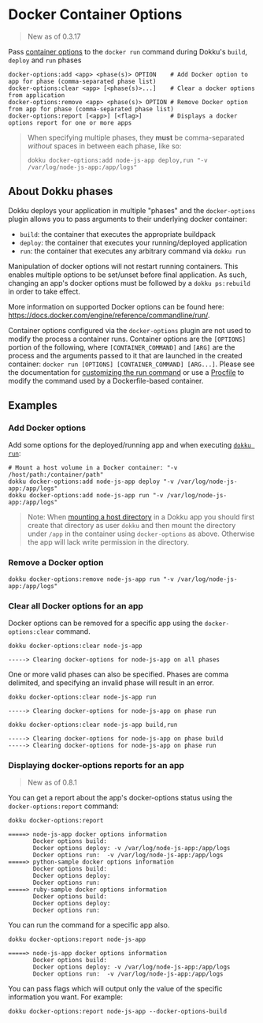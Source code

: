 # Docker Container Options

> New as of 0.3.17

Pass [container options](https://docs.docker.com/engine/reference/run/) to the `docker run` command  during Dokku's `build`, `deploy` and `run` phases

```
docker-options:add <app> <phase(s)> OPTION    # Add Docker option to app for phase (comma-separated phase list)
docker-options:clear <app> [<phase(s)>...]    # Clear a docker options from application
docker-options:remove <app> <phase(s)> OPTION # Remove Docker option from app for phase (comma-separated phase list)
docker-options:report [<app>] [<flag>]        # Displays a docker options report for one or more apps
```

> When specifying multiple phases, they **must** be comma-separated _without_ spaces in between each phase, like so:
>
> ```shell
> dokku docker-options:add node-js-app deploy,run "-v /var/log/node-js-app:/app/logs"
> ```

## About Dokku phases

Dokku deploys your application in multiple "phases" and the `docker-options` plugin allows you to pass arguments to their underlying docker container:

- `build`: the container that executes the appropriate buildpack
- `deploy`: the container that executes your running/deployed application
- `run`: the container that executes any arbitrary command via `dokku run`

Manipulation of docker options will not restart running containers. This enables multiple options to be set/unset before final application. As such, changing an app's docker options must be followed by a `dokku ps:rebuild` in order to take effect.

More information on supported Docker options can be found here: https://docs.docker.com/engine/reference/commandline/run/.

Container options configured via the `docker-options` plugin are not used to modify the process a container runs. Container options are the `[OPTIONS]` portion of the following, where `[CONTAINER_COMMAND]` and `[ARG]` are the process and the arguments passed to it that are launched in the created container: `docker run [OPTIONS] [CONTAINER_COMMAND] [ARG...]`. Please see the documentation for [customizing the run command](/docs/deployment/builders/dockerfiles.md#customizing-the-run-command) or use a [Procfile](/docs/deployment/builders/dockerfiles.md#procfiles-and-multiple-processes) to modify the command used by a Dockerfile-based container.

## Examples

### Add Docker options

Add some options for the deployed/running app and when executing [`dokku run`](/docs/processes/one-off-tasks.md):

```shell
# Mount a host volume in a Docker container: "-v /host/path:/container/path"
dokku docker-options:add node-js-app deploy "-v /var/log/node-js-app:/app/logs"
dokku docker-options:add node-js-app run "-v /var/log/node-js-app:/app/logs"
```

> Note: When [mounting a host directory](https://docs.docker.com/engine/reference/run/#volume-shared-filesystems) in a Dokku app you should first create that directory as user `dokku` and then mount the directory under `/app` in the container using `docker-options` as above. Otherwise the app will lack write permission in the directory.

### Remove a Docker option

```shell
dokku docker-options:remove node-js-app run "-v /var/log/node-js-app:/app/logs"
```

### Clear all Docker options for an app

Docker options can be removed for a specific app using the `docker-options:clear` command.

```shell
dokku docker-options:clear node-js-app
```

```
-----> Clearing docker-options for node-js-app on all phases
```

One or more valid phases can also be specified. Phases are comma delimited, and specifying an invalid phase will result in an error.

```shell
dokku docker-options:clear node-js-app run
```

```
-----> Clearing docker-options for node-js-app on phase run
```

```shell
dokku docker-options:clear node-js-app build,run
```

```
-----> Clearing docker-options for node-js-app on phase build
-----> Clearing docker-options for node-js-app on phase run
```

### Displaying docker-options reports for an app

> New as of 0.8.1

You can get a report about the app's docker-options status using the `docker-options:report` command:

```shell
dokku docker-options:report
```

```
=====> node-js-app docker options information
       Docker options build:
       Docker options deploy: -v /var/log/node-js-app:/app/logs
       Docker options run:  -v /var/log/node-js-app:/app/logs
=====> python-sample docker options information
       Docker options build:
       Docker options deploy:
       Docker options run:
=====> ruby-sample docker options information
       Docker options build:
       Docker options deploy:
       Docker options run:
```

You can run the command for a specific app also.

```shell
dokku docker-options:report node-js-app
```

```
=====> node-js-app docker options information
       Docker options build:
       Docker options deploy: -v /var/log/node-js-app:/app/logs
       Docker options run:  -v /var/log/node-js-app:/app/logs
```

You can pass flags which will output only the value of the specific information you want. For example:

```shell
dokku docker-options:report node-js-app --docker-options-build
```
